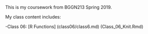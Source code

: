 This is my coursework from BGGN213 Spring 2019.

My class content includes: 

-Class 06: [R Functions] (class06/class6.md) (Class_06_Knit.Rmd)
